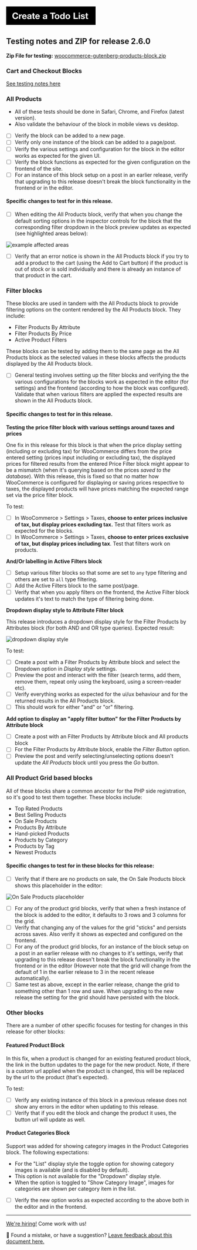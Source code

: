 [![Create Todo list](https://raw.githubusercontent.com/senadir/todo-my-markdown/master/public/github-button.svg?sanitize=true)](https://git-todo.netlify.app/create)

## Testing notes and ZIP for release 2.6.0

**Zip File for testing:**
[woocommerce-gutenberg-products-block.zip](https://github.com/woocommerce/woocommerce-gutenberg-products-block/archive/v2.6.0.zip)


### Cart and Checkout Blocks

[See testing notes here](https://github.com/woocommerce/woocommerce-gutenberg-products-block/tree/trunk/docs/testing/cart-checkout)

### All Products

- All of these tests should be done in Safari, Chrome, and Firefox (latest version).
- Also validate the behaviour of the block in mobile views vs desktop.

* [ ] Verify the block can be added to a new page.
* [ ] Verify only one instance of the block can be added to a page/post.
* [ ] Verify the various settings and configuration for the block in the editor works as expected for the given UI.
* [ ] Verify the block functions as expected for the given configuration on the frontend of the site.
* [ ] For an instance of this block setup on a post in an earlier release, verify that upgrading to this release doesn't break the block functionality in the frontend or in the editor.

#### Specific changes to test for in this release.

* [ ]  When editing the All Products block, verify that when you change the default sorting options in the inspector controls for the block that the corresponding filter dropdown in the block preview updates as expected (see highlighted areas below):

![example affected areas](https://user-images.githubusercontent.com/2207451/71814247-15521400-307c-11ea-92da-8f4073492397.png)

* [ ] Verify that an error notice is shown in the All Products block if you try to add a product to the cart (using the Add to Cart button) if the product is out of stock or is sold individually and there is already an instance of that product in the cart.

### Filter blocks

These blocks are used in tandem with the All Products block to provide filtering options on the content rendered by the All Products block. They include:

- Filter Products By Attribute
- Filter Products By Price
- Active Product Filters

These blocks can be tested by adding them to the same page as the All Products block as the selected values in these blocks affects the products displayed by the All Products block.

* [ ] General testing involves setting up the filter blocks and verifying the the various configurations for the blocks work as expected in the editor (for settings) and the frontend (according to how the block was configured). Validate that when various filters are applied the expected results are shown in the All Products block.

#### Specific changes to test for in this release.

**Testing the price filter block with various settings around taxes and prices**

One fix in this release for this block is that when the price display setting (including or excluding tax) for WooCommerce differs from the price entered setting (prices input including or excluding tax), the displayed prices for filtered results from the entered Price Filter block might appear to be a mismatch (when it's querying based on the prices _saved to the database_). With this release, this is fixed so that no matter how WooCommerce is configured for displaying or saving prices respective to taxes, the displayed products will have prices matching the expected range set via the price filter block.

To test:
* [ ] In WooCommerce > Settings > Taxes, **choose to enter prices inclusive of tax, but display prices excluding tax.** Test that filters work as expected for the blocks.
* [ ] In WooCommerce > Settings > Taxes, **choose to enter prices exclusive of tax, but display prices including tax**. Test that filters work on products.

**And/Or labelling in Active Filters block**

* [ ] Setup various filter blocks so that some are set to `any` type filtering and others are set to `all` type filtering.
* [ ] Add the Active Filters block to the same post/page.
* [ ] Verify that when you apply filters on the frontend, the Active Filter block updates it's text to match the type of filtering being done.

**Dropdown display style to Attribute Filter block**

This release introduces a dropdown display style for the Filter Products by Attributes block (for both AND and OR type queries). Expected result:

![dropdown display style](https://user-images.githubusercontent.com/3616980/69569869-db8ee780-0fbe-11ea-80f9-52fd95c9be20.gif)

To test:

* [ ] Create a post with a Filter Products by Attribute block and select the Dropdown option in _Display style_ settings.
* [ ] Preview the post and interact with the filter (search terms, add them, remove them, repeat only using the keyboard, using a screen-reader etc).
* [ ] Verify everything works as expected for the ui/ux behaviour and for the returned results in the All Products block.
* [ ] This should work for either "and" or "or" filtering.

**Add option to display an "apply filter button" for the Filter Products by Attribute block**

* [ ] Create a post with an Filter Products by Attribute block and All products block
* [ ] For the Filter Products by Attribute block, enable the _Filter Button_ option.
* [ ] Preview the post and verify selecting/unselecting options doesn't update the _All Products_ block until you press the _Go_ button.

### All Product Grid based blocks

All of these blocks share a common ancestor for the PHP side registration, so it's good to test them together. These blocks include:

- Top Rated Products
- Best Selling Products
- On Sale Products
- Products By Attribute
- Hand-picked Products
- Products by Category
- Products by Tag
- Newest Products

#### Specific changes to test for in these blocks for this release:

* [ ] Verify that if there are no products on sale, the On Sale Products block shows this placeholder in the editor:

![On Sale Products placeholder](https://user-images.githubusercontent.com/90977/71984453-c2fe2800-3220-11ea-9b6e-fd3c9ca2ece2.png)

* [ ] For any of the product grid blocks, verify that when a fresh instance of the block is added to the editor, it defaults to 3 rows and 3 columns for the grid.
* [ ] Verify that changing any of the values for the grid "sticks" and persists across saves. Also verify it shows as expected and configured on the frontend.
* [ ] For any of the product grid blocks, for an instance of the block setup on a post in an earlier release with no changes to it's settings, verify that upgrading to this release doesn't break the block functionality in the frontend or in the editor (However note that the grid will change from the default of 1 in the earlier release to 3 in the recent release automatically).
* [ ] Same test as above, except in the earlier release, change the grid to something other than 1 row and save. When upgrading to the new release the setting for the grid should have persisted with the block.

### Other blocks

There are a number of other specific focuses for testing for changes in this release for other blocks:

#### Featured Product Block

In this fix, when a product is changed for an existing featured product block, the link in the button updates to the page for the new product. Note, if there is a custom url applied when the product is changed, this will be replaced by the url to the product (that's expected).

To test:

* [ ] Verify any existing instance of this block in a previous release does not show any errors in the editor when updating to this release.
* [ ] Verify that if you edit the block and change the product it uses, the button url will update as well.

#### Product Categories Block

Support was added for showing category images in the Product Categories block. The following expectations:

- For the "List" display style the toggle option for showing category images is available (and is disabled by default).
- This option is not available for the "Dropdown" display style.
- When the option is toggled to "Show Category Image", images for categories are shown per category item in the list.

* [ ] Verify the new option works as expected according to the above both in the editor and in the frontend.

<!-- FEEDBACK -->
---

[We're hiring!](https://woocommerce.com/careers/) Come work with us!

🐞 Found a mistake, or have a suggestion? [Leave feedback about this document here.](https://github.com/woocommerce/woocommerce-gutenberg-products-block/issues/new?assignees=&labels=type%3A+documentation&template=--doc-feedback.md&title=Feedback%20on%20./docs/testing/releases/260.md)
<!-- /FEEDBACK -->

